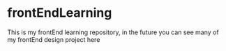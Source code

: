 # frontEndLearning
This is my frontEnd learning repository, in the future you can see many of my frontEnd design project here
